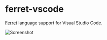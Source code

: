 # ferret-vscode

[Ferret](https://github.com/cooper/ferret) language support for Visual Studio Code.

![Screenshot](https://i.imgur.com/pesdcsK.png)
